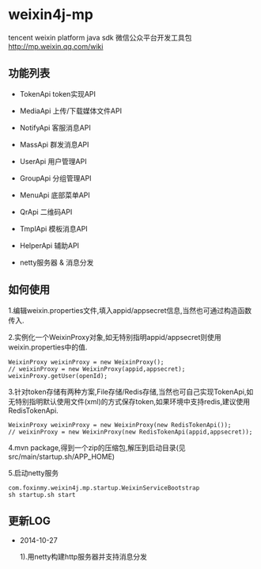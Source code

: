 weixin4j-mp
===========

tencent weixin platform java sdk 微信公众平台开发工具包 http://mp.weixin.qq.com/wiki

功能列表
-------

* TokenApi token实现API

* MediaApi 上传/下载媒体文件API

* NotifyApi 客服消息API

* MassApi 群发消息API

* UserApi 用户管理API

* GroupApi 分组管理API

* MenuApi 底部菜单API

* QrApi 二维码API

* TmplApi 模板消息API

* HelperApi 辅助API

* netty服务器 & 消息分发


如何使用
--------

1.编辑weixin.properties文件,填入appid/appsecret信息,当然也可通过构造函数传入.

2.实例化一个WeixinProxy对象,如无特别指明appid/appsecret则使用weixin.properties中的值.

    WeixinProxy weixinProxy = new WeixinProxy();
    // weixinProxy = new WeixinProxy(appid,appsecret);
    weixinProxy.getUser(openId);
    
3.针对token存储有两种方案,File存储/Redis存储,当然也可自己实现TokenApi,如无特别指明默认使用文件(xml)的方式保存token,如果环境中支持redis,建议使用RedisTokenApi.

    WeixinProxy weixinProxy = new WeixinProxy(new RedisTokenApi());
    // weixinProxy = new WeixinProxy(new RedisTokenApi(appid,appsecret));

4.mvn package,得到一个zip的压缩包,解压到启动目录(见src/main/startup.sh/APP_HOME)

5.启动netty服务

    com.foxinmy.weixin4j.mp.startup.WeixinServiceBootstrap
    sh startup.sh start
	
更新LOG
-------
* 2014-10-27

   1).用netty构建http服务器并支持消息分发
